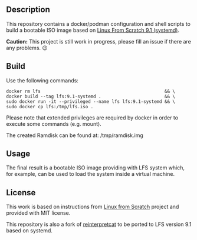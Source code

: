## Description

This repository contains a docker/podman configuration and shell scripts to build a bootable ISO
image based on [Linux From Scratch 9.1 (systemd)](http://www.linuxfromscratch.org/lfs/downloads/9.1-systemd/LFS-BOOK-9.1-systemd.pdf).

**Caution:** This project is still work in progress, please fill an issue if there are any problems. :wink:

## Build

Use the following commands:

    docker rm lfs                                               && \
    docker build --tag lfs:9.1-systemd .                        && \
    sudo docker run -it --privileged --name lfs lfs:9.1-systemd && \
    sudo docker cp lfs:/tmp/lfs.iso .

Please note that extended privileges are required by docker in order to execute some commands (e.g. mount).

The created Ramdisk can be found at: /tmp/ramdisk.img

## Usage

The final result is a bootable ISO image providing with LFS system which, for
example, can be used to load the system inside a virtual machine.

## License

This work is based on instructions from [Linux from Scratch](http://www.linuxfromscratch.org/lfs) project and provided with MIT license.

This repository is also a fork of [reinterpretcat](https://github.com/reinterpretcat/lfs) to be ported to LFS version 9.1 based on systemd.
